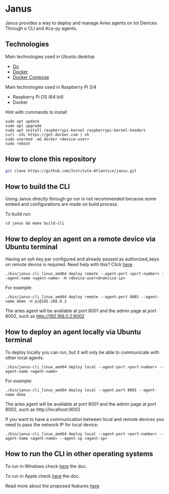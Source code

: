 # Janus

Janus provides a way to deploy and manage Aries agents on Iot Devices Through a CLI and Aca-py agents.

## Technologies

Main technologies used in Ubuntu desktop

- [Go](https://go.dev/doc/install)
- [Docker](https://docs.docker.com/engine/install/ubuntu)
- [Docker Compose](https://docs.docker.com/compose/install/linux)

Main technologies used in Raspberry Pi 3/4
- Raspberry Pi OS (64 bit)
- Docker

Hint with commands to install

```
sudo apt update
sudo apt upgrade
sudo apt install raspberrypi-kernel raspberrypi-kernel-headers
curl -sSL https://get.docker.com | sh
sudo usermod -aG docker <device-user>
sudo reboot
```

## How to clone this repository

```bash
git clone https://github.com/Instituto-Atlantico/janus.git
```

## How to build the CLI

Using Janus directly through go run is not recommended because some embed and configurations are made on build process. 

To build run:

```
cd janus && make build-cli
```

## How to deploy an agent on a remote device via Ubuntu terminal

Having an ssh key par configured and already passed as authorized_keys on remote device is required. Need help with this? Click [here](https://phoenixnap.com/kb/ssh-with-key).

```
./bin/janus-cli_linux_amd64 deploy remote --agent-port <port-number> --agent-name <agent-name> -H <device-user>@<device-ip>
```

For example:

```
./bin/janus-cli_linux_amd64 deploy remote --agent-port 8001 --agent-name demo -H pi@192.168.0.2
```

The aries agent will be available at port 8001 and the admin page at port 8002, such as http://192.168.0.2:8002

## How to deploy an agent locally via Ubuntu terminal

To deploy locally you can run, but it will only be able to communicate with other local agents.

```
./bin/janus-cli_linux_amd64 deploy local --agent-port <port-number> --agent-name <agent-name>
```

For example:

```
./bin/janus-cli_linux_amd64 deploy local --agent-port 8001 --agent-name demo
```

The aries agent will be available at port 8001 and the admin page at port 8002, such as http://localhost:8002

If you want to have a communication between local and remote devices you need to pass the network IP for local device:

```
./bin/janus-cli_linux_amd64 deploy local --agent-port <port-number> --agent-name <agent-name> --agent-ip <agent-ip>
```

## How to run the CLI in other operating systems

To run in Windows check [here](./docs/windows.md) the doc.

To run in Apple check [here](./docs/apple.md) the doc.

Read more about the proposed features [here](./docs/readme.md)
